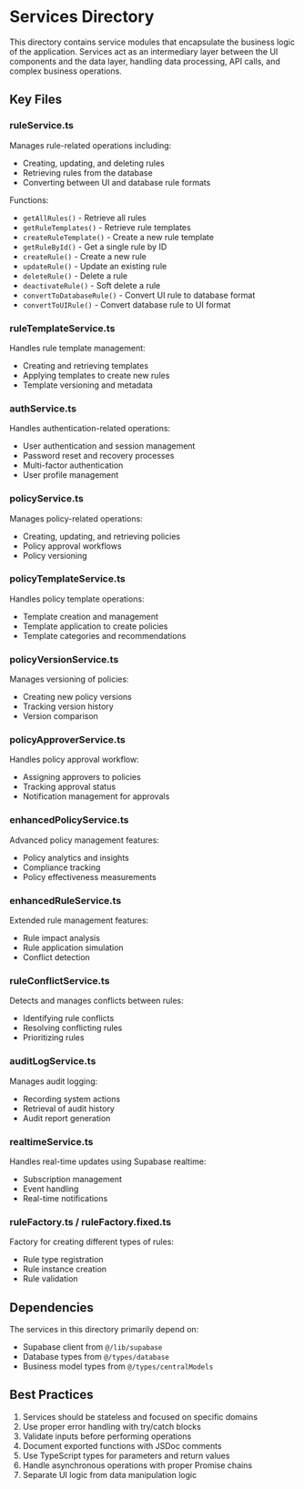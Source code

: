 # Services Directory

This directory contains service modules that encapsulate the business logic of the application. Services act as an intermediary layer between the UI components and the data layer, handling data processing, API calls, and complex business operations.

## Key Files

### ruleService.ts
Manages rule-related operations including:
- Creating, updating, and deleting rules
- Retrieving rules from the database
- Converting between UI and database rule formats

Functions:
- `getAllRules()` - Retrieve all rules
- `getRuleTemplates()` - Retrieve rule templates
- `createRuleTemplate()` - Create a new rule template
- `getRuleById()` - Get a single rule by ID
- `createRule()` - Create a new rule
- `updateRule()` - Update an existing rule
- `deleteRule()` - Delete a rule
- `deactivateRule()` - Soft delete a rule
- `convertToDatabaseRule()` - Convert UI rule to database format
- `convertToUIRule()` - Convert database rule to UI format

### ruleTemplateService.ts
Handles rule template management:
- Creating and retrieving templates
- Applying templates to create new rules
- Template versioning and metadata

### authService.ts
Handles authentication-related operations:
- User authentication and session management
- Password reset and recovery processes
- Multi-factor authentication
- User profile management

### policyService.ts
Manages policy-related operations:
- Creating, updating, and retrieving policies
- Policy approval workflows
- Policy versioning

### policyTemplateService.ts
Handles policy template operations:
- Template creation and management
- Template application to create policies
- Template categories and recommendations

### policyVersionService.ts
Manages versioning of policies:
- Creating new policy versions
- Tracking version history
- Version comparison

### policyApproverService.ts
Handles policy approval workflow:
- Assigning approvers to policies
- Tracking approval status
- Notification management for approvals

### enhancedPolicyService.ts
Advanced policy management features:
- Policy analytics and insights
- Compliance tracking
- Policy effectiveness measurements

### enhancedRuleService.ts
Extended rule management features:
- Rule impact analysis
- Rule application simulation
- Conflict detection

### ruleConflictService.ts
Detects and manages conflicts between rules:
- Identifying rule conflicts
- Resolving conflicting rules
- Prioritizing rules

### auditLogService.ts
Manages audit logging:
- Recording system actions
- Retrieval of audit history
- Audit report generation

### realtimeService.ts
Handles real-time updates using Supabase realtime:
- Subscription management
- Event handling
- Real-time notifications

### ruleFactory.ts / ruleFactory.fixed.ts
Factory for creating different types of rules:
- Rule type registration
- Rule instance creation
- Rule validation

## Dependencies

The services in this directory primarily depend on:
- Supabase client from `@/lib/supabase`
- Database types from `@/types/database`
- Business model types from `@/types/centralModels`

## Best Practices

1. Services should be stateless and focused on specific domains
2. Use proper error handling with try/catch blocks
3. Validate inputs before performing operations
4. Document exported functions with JSDoc comments
5. Use TypeScript types for parameters and return values
6. Handle asynchronous operations with proper Promise chains
7. Separate UI logic from data manipulation logic
